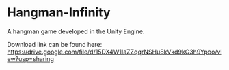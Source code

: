 # Hangman-Infinity
A hangman game developed in the Unity Engine. 

Download link can be found here:
https://drive.google.com/file/d/15DX4W1IaZZqqrNSHu8kVkd9kG3h9Ypoo/view?usp=sharing